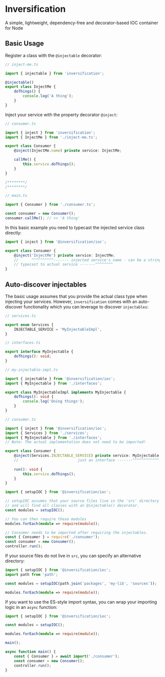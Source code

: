 # Inversification

A simple, lightweight, dependency-free and decorator-based IOC container for Node

## Basic Usage

Register a class with the `@injectable` decorator:

```typescript
// inject-me.ts

import { injectable } from 'inversification';

@injectable()
export class InjectMe {
    doThings() {
        console.log('A thing');
    }
}
```

Inject your service with the property decorator `@inject`:

```typescript
// consumer.ts

import { inject } from 'inversification';
import { InjectMe } from './inject-me.ts';

export class Consumer {
    @inject(InjectMe.name) private service: InjectMe;

    callMe() {
        this.service.doThings();
    }
}

/********/
/********/

// main.ts

import { Consumer } from './consumer.ts';

const consumer = new Consumer();
consumer.callMe(); // >> 'A thing'
```

In this basic example you need to typecast the injected service class
directly:

```typescript
import { inject } from '@inversification/ioc';

export class Consumer {
    @inject('InjectMe') private service: InjectMe;
    //      ^^^^^^^^^^------- injected service's name - can be a string
    // typecast to actual service -------^^^^^^^^
}
```

## Auto-discover injectables

The basic usage assumes that you provide the actual class type when injecting
your services. However, `inversification` comes with an auto-discover functionality
which you can leverage to discover `injectables`:

```typescript
// services.ts

export enum Services {
    INJECTABLE_SERVICE = 'MyInjectableImpl',
}
```

```typescript
// interfaces.ts

export interface MyInjectable {
    doThings(): void;
}
```

```typescript
// my-injectable-impl.ts

import { injectable } from '@inversification/ioc';
import { MyInjectable } from './interfaces';

export class MyInjectableImpl implements MyInjectable {
    doThings(): void {
        console.log('Doing things');
    }
}
```

```typescript
// consumer.ts

import { inject } from '@inversification/ioc';
import { Services } from './services';
import { MyInjectable } from './interfaces';
// Note: The actual implementation does not need to be imported!

export class Consumer {
    @inject(Services.INJECTABLE_SERVICE) private service: MyInjectable;
    //                           just an interface -------^^^^^^^^^^^^
    
    run(): void {
        this.service.doThings();
    }
}
```

```typescript
import { setupIOC } from '@inversification/ioc';

// setupIOC assumes that your source files live in the 'src' directory
// and will find all classes with an @injectable() decorator.
const modules = setupIOC();

// You can then require these modules
modules.forEach(module => require(module));

// Consumer needs to be imported after requiring the injectables.
const { Consumer } = require('./consumer');
const consumer = new Consumer();
controller.run();
```

If your source files do not live in `src`, you can specify an alternative directory:

```typescript
import { setupIOC } from '@inversification/ioc';
import path from 'path';

const modules = setupIOC(path.join('packages', 'my-lib', 'sources'));

modules.forEach(module => require(module));
```

If you want to use the ES-style import syntax, you can wrap your
importing logic in an `async` function:

```typescript
import { setupIOC } from '@inversification/ioc';

const modules = setupIOC();

modules.forEach(module => require(module));

main();

async function main() {
    const { Consumer } = await import('./consumer');
    const consumer = new Consumer();
    controller.run();
}
```
